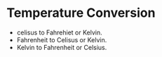 # Temperature Conversion
* celisus to Fahrehiet or Kelvin.
* Fahrenheit to Celisus or Kelvin.
* Kelvin to Fahrenheit or Celsius. 
